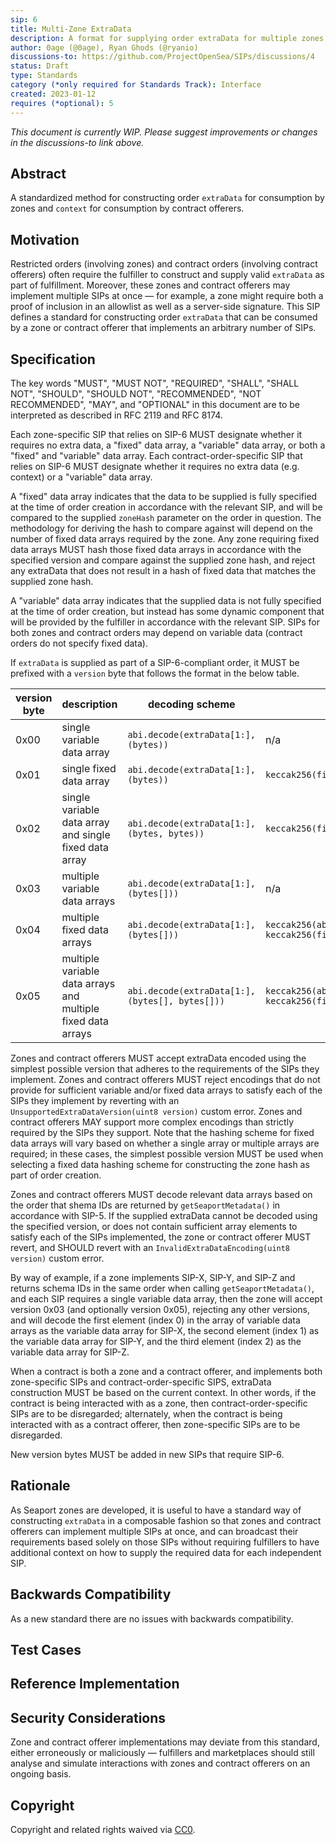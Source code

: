 ```yaml
---
sip: 6
title: Multi-Zone ExtraData
description: A format for supplying order extraData for multiple zones.
author: 0age (@0age), Ryan Ghods (@ryanio)
discussions-to: https://github.com/ProjectOpenSea/SIPs/discussions/4
status: Draft
type: Standards
category (*only required for Standards Track): Interface
created: 2023-01-12
requires (*optional): 5
---
```


_This document is currently WIP. Please suggest improvements or changes in the discussions-to link above._

## Abstract

A standardized method for constructing order `extraData` for consumption by zones and `context` for consumption by contract offerers.

## Motivation

Restricted orders (involving zones) and contract orders (involving contract offerers) often require the fulfiller to construct and supply valid `extraData` as part of fulfillment. Moreover, these zones and contract offerers may implement multiple SIPs at once — for example, a zone might require both a proof of inclusion in an allowlist as well as a server-side signature. This SIP defines a standard for constructing order `extraData` that can be consumed by a zone or contract offerer that implements an arbitrary number of SIPs.

## Specification

The key words "MUST", "MUST NOT", "REQUIRED", "SHALL", "SHALL NOT", "SHOULD", "SHOULD NOT", "RECOMMENDED", "NOT RECOMMENDED", "MAY", and "OPTIONAL" in this document are to be interpreted as described in RFC 2119 and RFC 8174.

Each zone-specific SIP that relies on SIP-6 MUST designate whether it requires no extra data, a "fixed" data array, a "variable" data array, or both a "fixed" and "variable" data array. Each contract-order-specific SIP that relies on SIP-6 MUST designate whether it requires no extra data (e.g. context) or a "variable" data array.

A "fixed" data array indicates that the data to be supplied is fully specified at the time of order creation in accordance with the relevant SIP, and will be compared to the supplied `zoneHash` parameter on the order in question. The methodology for deriving the hash to compare against will depend on the number of fixed data arrays required by the zone. Any zone requiring fixed data arrays MUST hash those fixed data arrays in accordance with the specified version and compare against the supplied zone hash, and reject any extraData that does not result in a hash of fixed data that matches the supplied zone hash.

A "variable" data array indicates that the supplied data is not fully specified at the time of order creation, but instead has some dynamic component that will be provided by the fulfiller in accordance with the relevant SIP. SIPs for both zones and contract orders may depend on variable data (contract orders do not specify fixed data).

If `extraData` is supplied as part of a SIP-6-compliant order, it MUST be prefixed with a `version` byte that follows the format in the below table.

| version byte | description                                                  | decoding scheme                                 | fixed data hashing scheme                                                                   |
| ------------ | ------------------------------------------------------------ | ----------------------------------------------- | ------------------------------------------------------------------------------------------- |
| 0x00         | single variable data array                                   | `abi.decode(extraData[1:], (bytes))`            | n/a                                                                                         |
| 0x01         | single fixed data array                                      | `abi.decode(extraData[1:], (bytes))`            | `keccak256(fixedDataArray)`                                                                 |
| 0x02         | single variable data array and single fixed data array       | `abi.decode(extraData[1:], (bytes, bytes))`     | `keccak256(fixedDataArray)`                                                                 |
| 0x03         | multiple variable data arrays                                | `abi.decode(extraData[1:], (bytes[]))`          | n/a                                                                                         |
| 0x04         | multiple fixed data arrays                                   | `abi.decode(extraData[1:], (bytes[]))`          | `keccak256(abi.encode(keccak256(fixedDataArrays[0]), keccak256(fixedDataArrays[1]), ...]))` |
| 0x05         | multiple variable data arrays and multiple fixed data arrays | `abi.decode(extraData[1:], (bytes[], bytes[]))` | `keccak256(abi.encode(keccak256(fixedDataArrays[0]), keccak256(fixedDataArrays[1]), ...]))` |

Zones and contract offerers MUST accept extraData encoded using the simplest possible version that adheres to the requirements of the SIPs they implement. Zones and contract offerers MUST reject encodings that do not provide for sufficient variable and/or fixed data arrays to satisfy each of the SIPs they implement by reverting with an `UnsupportedExtraDataVersion(uint8 version)` custom error. Zones and contract offerers MAY support more complex encodings than strictly required by the SIPs they support. Note that the hashing scheme for fixed data arrays will vary based on whether a single array or multiple arrays are required; in these cases, the simplest possible version MUST be used when selecting a fixed data hashing scheme for constructing the zone hash as part of order creation.

Zones and contract offerers MUST decode relevant data arrays based on the order that shema IDs are returned by `getSeaportMetadata()` in accordance with SIP-5. If the supplied extraData cannot be decoded using the specified version, or does not contain sufficient array elements to satisfy each of the SIPs implemented, the zone or contract offerer MUST revert, and SHOULD revert with an `InvalidExtraDataEncoding(uint8 version)` custom error.

By way of example, if a zone implements SIP-X, SIP-Y, and SIP-Z and returns schema IDs in the same order when calling `getSeaportMetadata()`, and each SIP requires a single variable data array, then the zone will accept version 0x03 (and optionally version 0x05), rejecting any other versions, and will decode the first element (index 0) in the array of variable data arrays as the variable data array for SIP-X, the second element (index 1) as the variable data array for SIP-Y, and the third element (index 2) as the variable data array for SIP-Z.

When a contract is both a zone and a contract offerer, and implements both zone-specific SIPs and contract-order-specific SIPS, extraData construction MUST be based on the current context. In other words, if the contract is being interacted with as a zone, then contract-order-specific SIPs are to be disregarded; alternately, when the contract is being interacted with as a contract offerer, then zone-specific SIPs are to be disregarded.

New version bytes MUST be added in new SIPs that require SIP-6.

## Rationale

As Seaport zones are developed, it is useful to have a standard way of constructing `extraData` in a composable fashion so that zones and contract offerers can implement multiple SIPs at once, and can broadcast their requirements based solely on those SIPs without requiring fulfillers to have additional context on how to supply the required data for each independent SIP.

## Backwards Compatibility

As a new standard there are no issues with backwards compatibility.

## Test Cases

## Reference Implementation

## Security Considerations

Zone and contract offerer implementations may deviate from this standard, either erroneously or maliciously — fulfillers and marketplaces should still analyse and simulate interactions with zones and contract offerers on an ongoing basis.

## Copyright

Copyright and related rights waived via [CC0](../LICENSE.md).
